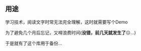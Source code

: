 ## 用途

学习技术，阅读文字时常无法完全理解，这时就需要写个Demo

为了避免几个月后忘记，又嘚浪费时间(**没错，前几天就发生了**:neutral_face:…)

于是就有了这个库用于备份…

